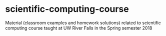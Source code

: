 # scientific-computing-course
Material (classroom examples and homework solutions) related to scientific computing course taught at UW River Falls in the Spring semester 2018
